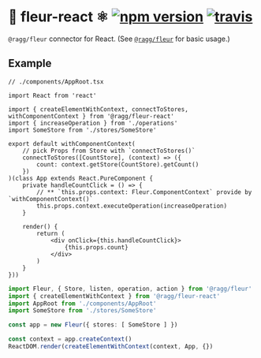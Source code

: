 # 🌼 fleur-react ⚛️ [![npm version](https://badge.fury.io/js/%40ragg%2Ffleur-react.svg)](https://www.npmjs.com/package/@ragg/fleur-react) [![travis](https://travis-ci.org/ra-gg/fleur.svg?branch=master)](https://travis-ci.org/ra-gg/fleur)
`@ragg/fleur` connector for React.
(See [`@ragg/fleur`](https://www.npmjs.com/package/@ragg/fleur) for basic usage.)

## Example
``` tsx
// ./components/AppRoot.tsx

import React from 'react'

import { createElementWithContext, connectToStores, withComponentContext } from '@ragg/fleur-react'
import { increaseOperation } from './operations'
import SomeStore from './stores/SomeStore'

export default withComponentContext(
    // pick Props from Store with `connectToStores()`
    connectToStores([CountStore], (context) => ({
        count: context.getStore(CountStore).getCount()
    })
)(class App extends React.PureComponent {
    private handleCountClick = () => {
        // ** `this.props.context: Fleur.ComponentContext` provide by `withComponentContext()`
        this.props.context.executeOperation(increaseOperation)
    }

    render() {
        return (
            <div onClick={this.handleCountClick}>
                {this.props.count}
            </div>
        )
    }
}))
```

``` typescript
import Fleur, { Store, listen, operation, action } from '@ragg/fleur'
import { createElementWithContext } from '@ragg/fleur-react'
import AppRoot from './components/AppRoot'
import SomeStore from './stores/SomeStore'

const app = new Fleur({ stores: [ SomeStore ] })

const context = app.createContext()
ReactDOM.render(createElementWithContext(context, App, {})
```
